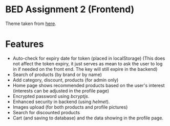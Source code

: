 # BED Assignment 2 (Frontend) 
Theme taken from [here](https://themewagon.com/themes/free-bootstrap-4-html5-online-shopping-website-template-aroma/).

# Features
-   Auto-check for expiry date for token (placed in localStorage) (This does not affect the token expiry, it just serves as mean to ask the user to log in if needed on the front end. The key will still expire in the backend)
-   Search of products (by brand or by name)
-   Add category, discount, products (for admin only)
-   Home page shows recommended products based on the user's interest (interests can be adjusted in the profile page)
-   Encrypted password using _bcryptjs_.
-   Enhanced security in backend (using _helmet_).
-   Images upload (for both products and profile pictures)
-   Search for discounted products
-   Cart (and saving to database) and the data showing in the profile page.
